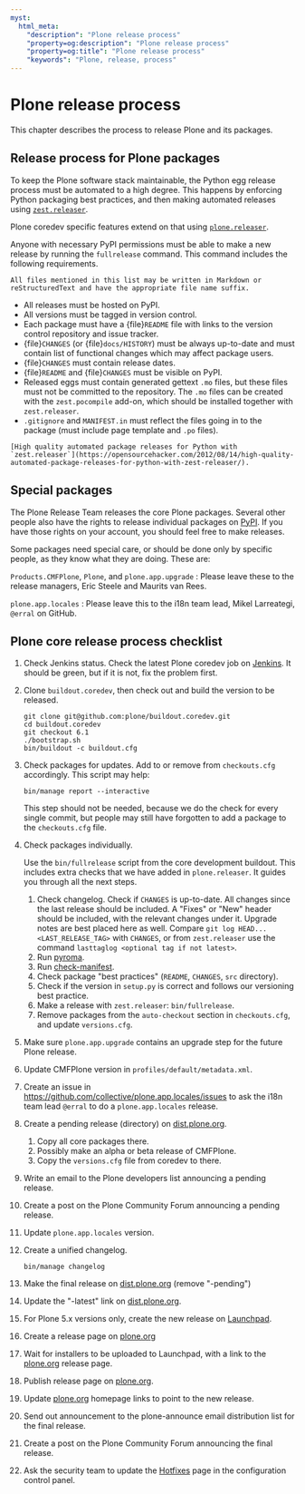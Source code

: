 ```yaml
---
myst:
  html_meta:
    "description": "Plone release process"
    "property=og:description": "Plone release process"
    "property=og:title": "Plone release process"
    "keywords": "Plone, release, process"
---
```


# Plone release process

This chapter describes the process to release Plone and its packages.

## Release process for Plone packages

To keep the Plone software stack maintainable, the Python egg release process must be automated to a high degree.
This happens by enforcing Python packaging best practices, and then making automated releases using [`zest.releaser`](https://github.com/zestsoftware/zest.releaser/).

Plone coredev specific features extend on that using [`plone.releaser`](https://github.com/plone/plone.releaser).

Anyone with necessary PyPI permissions must be able to make a new release by running the `fullrelease` command.
This command includes the following requirements.

```{note}
All files mentioned in this list may be written in Markdown or reStructuredText and have the appropriate file name suffix.
```

-   All releases must be hosted on PyPI.
-   All versions must be tagged in version control.
-   Each package must have a {file}`README` file with links to the version control repository and issue tracker.
-   {file}`CHANGES` (or {file}`docs/HISTORY`) must be always up-to-date and must contain list of functional changes which may affect package users.
-   {file}`CHANGES` must contain release dates.
-   {file}`README` and {file}`CHANGES` must be visible on PyPI.
-   Released eggs must contain generated gettext `.mo` files, but these files must not be committed to the repository.
    The `.mo` files can be created with the `zest.pocompile` add-on, which should be installed together with `zest.releaser`.
-   `.gitignore` and `MANIFEST.in` must reflect the files going in to the package (must include page template and `.po` files).

```{seealso}
[High quality automated package releases for Python with `zest.releaser`](https://opensourcehacker.com/2012/08/14/high-quality-automated-package-releases-for-python-with-zest-releaser/).
```


## Special packages

The Plone Release Team releases the core Plone packages.
Several other people also have the rights to release individual packages on [PyPI](https://pypi.org).
If you have those rights on your account, you should feel free to make releases.

Some packages need special care, or should be done only by specific people, as they know what they are doing.
These are:

`Products.CMFPlone`, `Plone`, and `plone.app.upgrade`
:   Please leave these to the release managers, Eric Steele and Maurits van Rees.

`plone.app.locales`
:   Please leave this to the i18n team lead, Mikel Larreategi, `@erral` on GitHub.


## Plone core release process checklist

1.  Check Jenkins status.
    Check the latest Plone coredev job on [Jenkins](https://jenkins.plone.org).
    It should be green, but if it is not, fix the problem first.

1.  Clone `buildout.coredev`, then check out and build the version to be released.

    ```shell
    git clone git@github.com:plone/buildout.coredev.git
    cd buildout.coredev
    git checkout 6.1
    ./bootstrap.sh
    bin/buildout -c buildout.cfg
    ```

1.  Check packages for updates.
    Add to or remove from `checkouts.cfg` accordingly.
    This script may help:

    ```shell
    bin/manage report --interactive
    ```

    This step should not be needed, because we do the check for every single commit, but people may still have forgotten to add a package to the `checkouts.cfg` file.

1.  Check packages individually.

    Use the `bin/fullrelease` script from the core development buildout.
    This includes extra checks that we have added in `plone.releaser`.
    It guides you through all the next steps.

    1.  Check changelog.
        Check if `CHANGES` is up-to-date.
        All changes since the last release should be included.
        A "Fixes" or "New" header should be included, with the relevant changes under it.
        Upgrade notes are best placed here as well.
        Compare `git log HEAD...<LAST_RELEASE_TAG>` with `CHANGES`, or from `zest.releaser` use the command `lasttaglog <optional tag if not latest>`.
    1.  Run [pyroma](https://pypi.org/project/pyroma/).
    1.  Run [check-manifest](https://pypi.org/project/check-manifest/).
    1.  Check package "best practices" (`README`, `CHANGES`, `src` directory).
    1.  Check if the version in `setup.py` is correct and follows our versioning best practice.
    1.  Make a release with `zest.releaser`: `bin/fullrelease`.
    1.  Remove packages from the `auto-checkout` section in `checkouts.cfg`, and update `versions.cfg`.

1.  Make sure `plone.app.upgrade` contains an upgrade step for the future Plone release.
1.  Update CMFPlone version in `profiles/default/metadata.xml`.
1.  Create an issue in https://github.com/collective/plone.app.locales/issues to ask the i18n team lead `@erral` to do a `plone.app.locales` release.
1.  Create a pending release (directory) on [dist.plone.org](https://dist.plone.org/).

    1.  Copy all core packages there.
    1.  Possibly make an alpha or beta release of CMFPlone.
    1.  Copy the `versions.cfg` file from coredev to there.

1.  Write an email to the Plone developers list announcing a pending release.
1.  Create a post on the Plone Community Forum announcing a pending release.
1.  Update `plone.app.locales` version.
1.  Create a unified changelog.

    ```shell
    bin/manage changelog
    ```

1.  Make the final release on [dist.plone.org](https://dist.plone.org/) (remove "-pending")
1.  Update the "-latest" link on [dist.plone.org](https://dist.plone.org/).
1.  For Plone 5.x versions only, create the new release on [Launchpad](https://launchpad.net/plone/).
1.  Create a release page on [plone.org](https://plone.org/download/releases)
1.  Wait for installers to be uploaded to Launchpad, with a link to the [plone.org](https://plone.org/download/releases) release page.
1.  Publish release page on [plone.org](https://plone.org/).
1.  Update [plone.org](https://plone.org/) homepage links to point to the new release.
1.  Send out announcement to the plone-announce email distribution list for the final release.
1.  Create a post on the Plone Community Forum announcing the final release.
1.  Ask the security team to update the [Hotfixes](https://plone.org/security/hotfixes/) page in the configuration control panel.
